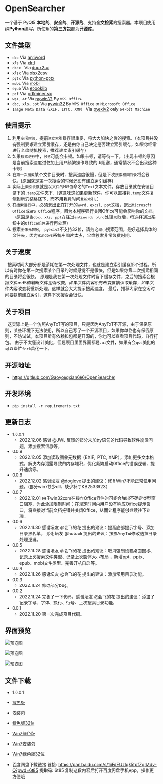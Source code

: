 # OpenSearcher
一个基于 PyQt5 **本地的**、**安全的**、**开源的**、支持**全文检索**的搜索器。本项目使用纯**Python**编写，所使用的**第三方包**都为**开源库**。  

## 文件类型  
* ```doc``` Via [antiword](http://www.winfield.demon.nl/)  
* ```xls``` Via [xlrd](https://github.com/python-excel/xlrd)  
* ```docx ``` Via [docx2txt](https://github.com/ankushshah89/python-docx2txt)  
* ```xlsx``` Via [xlsx2csv](https://github.com/dilshod/xlsx2csv)  
* ```pptx``` Via [python-pptx](https://github.com/scanny/python-pptx)  
* ```mobi``` Via [mobi](https://github.com/iscc/mobi)  
* ```epub``` Via [ebooklib](https://github.com/aerkalov/ebooklib)  
* ```pdf``` Via [pdfminer.six](https://github.com/pdfminer/pdfminer.six)
* ```wps、et``` Via [pywin32](https://github.com/mhammond/pywin32)  By ```WPS Office```
* ```doc、xls、ppt``` Via [pywin32](https://github.com/mhammond/pywin32)  By ```WPS Office``` or ```Microsoft Office```   
* ```Image Meta Data（EXIF, IPTC, XMP）``` Via [pyexiv2](https://github.com/LeoHsiao1/pyexiv2) only ```64-bit Machine```


## 使用提示
1. 利用```空闲时间```，提前```建立索引```缓存很重要，将大大加快之后的搜索。（本项目并没有强制要求建立索引缓存，还是由你自己决定是否建立索引缓存，如果你经常进行全盘随机搜索，推荐建立索引缓存）
2. 如果```搜索进行```中，```预览```可能会卡顿。如果卡顿，请等待一下。（出现卡顿的原因是当前搜索速度过快加上用户频繁操作导致的Ui阻塞，通常情况不会出现这种卡顿）  
3. 在```第一次搜索```某个文件目录时，搜索速度很慢，但是下次```搜索相同目录```将会很快。(原因就是第一次搜索的时候还没有建立索引缓存)  
4. 实际上```索引缓存```就是以```文件的MD5值```命名的```Text```文本文件，存放目录就在安装目录下的```.temp```文件夹下.（这意味这如果更新软件，你可以直接将```.temp```文件复制到新安装路径下，而不用耗费时间```重新索引```。）
5. 在```搜索进行```中，必须退出正在打开的```word、excel、ppt```文档，退出```Microsoft Office```或```WPS Office```程序，因为本程序强行关闭Office可能会影响你的文档。（原因是当```doc```、```xls```、```ppt```在经过```antiword```、```xlrd```处理失败后，将选择通过系统中的```Office组件```进行再处理）
6. 搜索```图像元数据```， ```pyexiv2```不支持32位，请务必```缩小```搜索范围，最好选择具体的文件夹，因为```Windows```系统中图片太多，全盘搜索非常浪费时间。

## 关于速度
&nbsp;&nbsp;搜索时间大部分都是消耗在第一次处理文件，也就是建立索引缓存那个过程。所以有时你在第一次搜索某个目录的时候感觉不是很快，但是如果你第二次搜索相同的目录将会很快。
原理是我在第一次处理文件时留下缓存文件，之后的搜索会根据文件md5值判断文件是否改变，如果文件内容没有改变直接读取缓存，如果文件内容改变将重新处理，这样就会大大提示搜索速度。
最后，推荐大家在空闲时间要提前建立索引，这样下次搜索会很快。


## 关于项目
&nbsp;&nbsp;这实际上是一个仿照AnyTxT写的项目，只是因为AnyTxT不开源，由于保密原则，某些环境下无法使用，所以自己写了一个开源项目，如果你单位也有保密原则，不妨试试，本项目所有依赖和包都是开源的，你也可以查看项目代码，自行打包。 由于不太懂设计美化，但是项目里面界面都是```.ui```文件，如果有会```qss```美化的可以帮忙```fork```美化一下。


## 开源地址
* https://github.com/Gaoyongxian666/OpenSearcher

## 开发环境

* ```pip install -r requirements.txt```


## 更新日志
* 1.0.0.1
  * 2022.12.06 感谢 @JWL 反馈的部分未加try语句的代码导致软件崩溃问题，添加搜索信息等。 
* 0.0.9
  * 2022.12.05 添加读取图像元数据（EXIF, IPTC, XMP），添加更多文本格式，解决内存泄露导致的内存堆积，优化频繁启动Office的错误逻辑，提升速度等。  
* 0.0.8
  * 2022.12.02 感谢坛友 @doglove 提出的建议：修复Win7不能正常使用问题。(部分win7缺少dll、缺少补丁KB2533623）
* 0.0.7
  * 2022.12.01 由于win32com在操作Office组件时可能会弹出不确定类型窗口阻塞，为此添加限制时间：在规定时间内用户没有响应Office提示窗口，将直接对当前文档报错并关闭Office，从而让程序能够继续往下处理。 
* 0.0.6
  * 2022.11.30 感谢坛友 @会飞的花 提出的建议：提高底部提示字号、添加目录黑名单。 感谢坛友 @hutuch 提出的建议：按照AnyTxt修改选择目录处理逻辑。
* 0.0.5
  * 2022.11.28 感谢坛友 @会飞的花 提出的建议：取消强制设置桌面图标、记录上次搜索文件类型、记录上次窗体大小布局 ，新增ppt、pptx、epub、mobi文件类型、完善开机自启等。   
* 0.0.4
  * 2022.11.26 感谢坛友 @会飞的花 提出的建议：添加常用目录功能。   
* 0.0.3
  * 2022.11.24 修改部分bug。
* 0.0.2
  * 2022.11.24 完善了一下代码，感谢坛友 @会飞的花 提出的建议：添加了记录字号、字体、换行、行号、上次搜索目录功能。 
* 0.0.1
  * 2022.11.20 第一次完成项目代码。  

## 界面预览

![预览图](https://pic.imgdb.cn/item/637cd07b16f2c2beb17378f1.png) 

![预览图](https://pic.imgdb.cn/item/637cd07b16f2c2beb17378eb.png)  

![预览图](https://pic.imgdb.cn/item/637cd07b16f2c2beb17378f1.png)  

## 文件下载

* 1.0.0.1
* [绿色版](https://gaoyongxian.lanzouy.com/idZzW0hzw7he)  
* [安装包](https://gaoyongxian.lanzouy.com/iANgh0hzwe7g)
* [绿色版32位](https://gaoyongxian.lanzouy.com/izn6U0hzw0oj)  
* [Win7绿色版](https://gaoyongxian.lanzouy.com/i3H7n0hzw47g)  
* [Win7安装包](https://gaoyongxian.lanzouy.com/iLWtr0hzwaej)
* [Win7绿色版32位](https://gaoyongxian.lanzouy.com/iWY770hzvysb)  

* 百度网盘下载链接
链接: https://pan.baidu.com/s/1iiFdEUzlq85tpfZgrMdv-Q?pwd=6t85 提取码: 6t85 复制这段内容后打开百度网盘手机App，操作更方便哦

